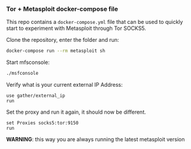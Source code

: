 ### Tor + Metasploit docker-compose file

This repo contains a `docker-compose.yml` file that can be used to
quickly start to experiment with Metasploit through Tor SOCKS5.

Clone the repository, enter the folder and run:
```bash
docker-compose run --rm metasploit sh
```

Start mfsconsole:
```bash
./msfconsole
```

Verify what is your current external IP Address:
```
use gather/external_ip
run
```

Set the proxy and run it again, it should now be different.
```
set Proxies socks5:tor:9150
run
```

**WARNING**: this way you are always running the latest metasploit version